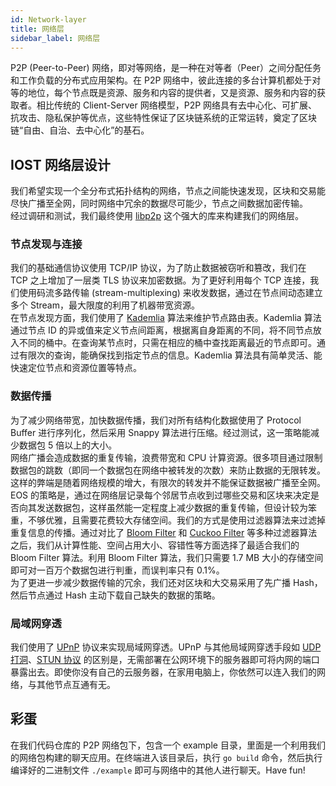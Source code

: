 ```yaml
---
id: Network-layer
title: 网络层
sidebar_label: 网络层
---
```


P2P (Peer-to-Peer) 网络，即对等网络，是一种在对等者（Peer）之间分配任务和工作负载的分布式应用架构。在 P2P 网络中，彼此连接的多台计算机都处于对等的地位，每个节点既是资源、服务和内容的提供者，又是资源、服务和内容的获取者。相比传统的 Client-Server 网络模型，P2P 网络具有去中心化、可扩展、抗攻击、隐私保护等优点，这些特性保证了区块链系统的正常运转，奠定了区块链“自由、自治、去中心化”的基石。  

## IOST 网络层设计

我们希望实现一个全分布式拓扑结构的网络，节点之间能快速发现，区块和交易能尽快广播至全网，同时网络中冗余的数据尽可能少，节点之间数据加密传输。  
经过调研和测试，我们最终使用 [libp2p](https://github.com/libp2p/go-libp2p) 这个强大的库来构建我们的网络层。

### 节点发现与连接

我们的基础通信协议使用 TCP/IP 协议，为了防止数据被窃听和篡改，我们在 TCP 之上增加了一层类 TLS 协议来加密数据。为了更好利用每个 TCP 连接，我们使用码流多路传输 (stream-multiplexing) 来收发数据，通过在节点间动态建立多个 Stream，最大限度的利用了机器带宽资源。  
在节点发现方面，我们使用了 [Kademlia](https://en.wikipedia.org/wiki/Kademlia) 算法来维护节点路由表。Kademlia 算法通过节点 ID 的异或值来定义节点间距离，根据离自身距离的不同，将不同节点放入不同的桶中。在查询某节点时，只需在相应的桶中查找距离最近的节点即可。通过有限次的查询，能确保找到指定节点的信息。Kademlia 算法具有简单灵活、能快速定位节点和资源位置等特点。

### 数据传播

为了减少网络带宽，加快数据传播，我们对所有结构化数据使用了 Protocol Buffer 进行序列化，然后采用 Snappy 算法进行压缩。经过测试，这一策略能减少数据包 5 倍以上的大小。  
网络广播会造成数据的重复传输，浪费带宽和 CPU 计算资源。很多项目通过限制数据包的跳数（即同一个数据包在网络中被转发的次数）来防止数据的无限转发。这样的弊端是随着网络规模的增大，有限次的转发并不能保证数据被广播至全网。EOS 的策略是，通过在网络层记录每个邻居节点收到过哪些交易和区块来决定是否向其发送数据包，这样虽然能一定程度上减少数据的重复传输，但设计较为笨重，不够优雅，且需要花费较大存储空间。我们的方式是使用过滤器算法来过滤掉重复信息的传播。通过对比了 [Bloom Filter](https://en.wikipedia.org/wiki/Bloom_filter) 和 [Cuckoo Filter](https://brilliant.org/wiki/cuckoo-filter) 等多种过滤器算法之后，我们从计算性能、空间占用大小、容错性等方面选择了最适合我们的 Bloom Filter 算法。利用 Bloom Filter 算法，我们只需要 1.7 MB 大小的存储空间即可对一百万个数据包进行判重，而误判率只有 0.1%。  
为了更进一步减少数据传输的冗余，我们还对区块和大交易采用了先广播 Hash，然后节点通过 Hash 主动下载自己缺失的数据的策略。

### 局域网穿透

我们使用了 [UPnP](https://en.wikipedia.org/wiki/Universal_Plug_and_Play) 协议来实现局域网穿透。UPnP 与其他局域网穿透手段如 [UDP 打洞](https://en.wikipedia.org/wiki/UDP_hole_punching)、[STUN 协议](https://en.wikipedia.org/wiki/STUN) 的区别是，无需部署在公网环境下的服务器即可将内网的端口暴露出去。即使你没有自己的云服务器，在家用电脑上，你依然可以连入我们的网络，与其他节点互通有无。

## 彩蛋

在我们代码仓库的 P2P 网络包下，包含一个 example 目录，里面是一个利用我们的网络包构建的聊天应用。在终端进入该目录后，执行 `go build` 命令，然后执行编译好的二进制文件 `./example` 即可与网络中的其他人进行聊天。Have fun!
